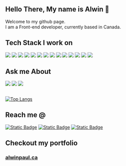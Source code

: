 ## Hello There, My name is Alwin 👋

Welcome to my github page.\
I am a Front-end developer, currently based in Canada.

## Tech Stack I work on

<img src="https://img.shields.io/badge/HTML-E34F26?logo=html5&logoColor=white&style=flat" />
<img src="https://img.shields.io/badge/CSS-1572b6?logo=css3&logoColor=white&style=flat" />
<img src="https://img.shields.io/badge/React-61DAFB?logo=React&logoColor=white&style=flat" />
<img src="https://img.shields.io/badge/Javascript-F7DF1E?logo=javascript&logoColor=white&style=flat" />
<img src="https://img.shields.io/badge/Redux-764ABC?logo=redux&logoColor=white&style=flat" />
<img src="https://img.shields.io/badge/Angular-DD0031?logo=Angular&logoColor=white&style=flat" />
<img src="https://img.shields.io/badge/TypeScript-3178c6?logo=typescript&logoColor=white&style=flat" />
<img src="https://img.shields.io/badge/Vue-4FC08D?logo=vue.js&logoColor=white&style=flat" />
<img src="https://img.shields.io/badge/Webpack-8DD6F9?logo=webpack&logoColor=white&style=flat" />
<img src="https://img.shields.io/badge/Node.js-339933?logo=node.js&logoColor=white&style=flat" />
<img src="https://img.shields.io/badge/Express-000000?logo=express&logoColor=white&style=flat" />
<img src="https://img.shields.io/badge/PostgreSQL-4169E1?logo=postgresql&logoColor=white&style=flat" />
<img src="https://img.shields.io/badge/Tailwind CSS-06B6D4?logo=tailwind+CSS&logoColor=white&style=flat" />
<img src="https://img.shields.io/badge/Git-F05032?logo=git&logoColor=white&style=flat" />


## Ask me About

<img src="https://img.shields.io/badge/Javascript-F7DF1E?logo=javascript&logoColor=white&style=flat" />
<img src="https://img.shields.io/badge/React-61DAFB?logo=React&logoColor=white&style=flat" />
<img src="https://img.shields.io/badge/Angular-DD0031?logo=Angular&logoColor=white&style=flat" />


## 

[![Top Langs](https://github-readme-stats.vercel.app/api/top-langs/?username=alwinpaul)](https://github.com/anuraghazra/github-readme-stats)


## Reach me @


[![Static Badge](https://img.shields.io/badge/X%20(Twitter)-000000?logo=x&logoColor=white&color=000000&link=https%3A%2F%2Ftwitter.com%2Falwin_paul)](https://twitter.com/alwin_paul) 
[![Static Badge](https://img.shields.io/badge/LinkedIn-0A66C2?logo=linkedin&logoColor=white&color=0A66C2&link=https://linkedin.com/in/alwinp/)](https://www.linkedin.com/in/alwinp/)
[![Static Badge](https://img.shields.io/badge/alwinpaul47@gmail.com-EA4335?logo=Gmail&logoColor=white&color=EA4335&link=https://linkedin.com/in/alwinp/)](https://www.linkedin.com/in/alwinp/)

## Checkout my portfolio 

### [alwinpaul.ca](https://alwinpaul.ca)


<!--
**alwinpaul/alwinpaul** is a ✨ _special_ ✨ repository because its `README.md` (this file) appears on your GitHub profile.

Here are some ideas to get you started:

- 🔭 I’m currently working on ...
- 🌱 I’m currently learning ...
- 👯 I’m looking to collaborate on ...
- 🤔 I’m looking for help with ...
- 💬 Ask me about ...
- 📫 How to reach me: ...
- 😄 Pronouns: ...
- ⚡ Fun fact: ...
-->
